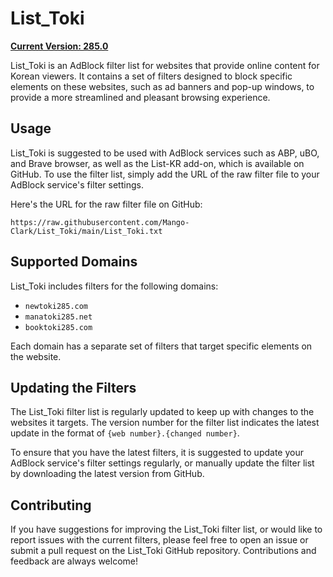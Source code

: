 # List_Toki

[**Current Version: 285.0**](https://github.com/Mango-Clark/List_Toki/blob/main/List_Toki.txt)

List_Toki is an AdBlock filter list for websites that provide online content for Korean viewers. It contains a set of filters designed to block specific elements on these websites, such as ad banners and pop-up windows, to provide a more streamlined and pleasant browsing experience.

## Usage

List_Toki is suggested to be used with AdBlock services such as ABP, uBO, and Brave browser, as well as the List-KR add-on, which is available on GitHub. To use the filter list, simply add the URL of the raw filter file to your AdBlock service's filter settings.

Here's the URL for the raw filter file on GitHub:

```
https://raw.githubusercontent.com/Mango-Clark/List_Toki/main/List_Toki.txt
```

## Supported Domains

List_Toki includes filters for the following domains:

- `newtoki285.com`
- `manatoki285.net`
- `booktoki285.com`

Each domain has a separate set of filters that target specific elements on the website.

## Updating the Filters

The List_Toki filter list is regularly updated to keep up with changes to the websites it targets. The version number for the filter list indicates the latest update in the format of `{web number}.{changed number}`.

To ensure that you have the latest filters, it is suggested to update your AdBlock service's filter settings regularly, or manually update the filter list by downloading the latest version from GitHub.

## Contributing

If you have suggestions for improving the List_Toki filter list, or would like to report issues with the current filters, please feel free to open an issue or submit a pull request on the List_Toki GitHub repository. Contributions and feedback are always welcome!
